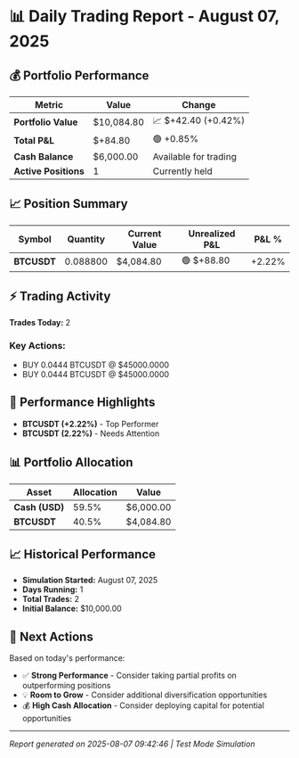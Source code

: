 # 📊 Daily Trading Report - August 07, 2025

## 💰 Portfolio Performance

| Metric | Value | Change |
|--------|--------|--------|
| **Portfolio Value** | $10,084.80 | 📈 $+42.40 (+0.42%) |
| **Total P&L** | $+84.80 | 🟢 +0.85% |
| **Cash Balance** | $6,000.00 | Available for trading |
| **Active Positions** | 1 | Currently held |

## 📈 Position Summary

| Symbol | Quantity | Current Value | Unrealized P&L | P&L % |
|--------|----------|---------------|----------------|-------|
| **BTCUSDT** | 0.088800 | $4,084.80 | 🟢 $+88.80 | +2.22% |


## ⚡ Trading Activity

**Trades Today:** 2

### Key Actions:
- BUY 0.0444 BTCUSDT @ $45000.0000
- BUY 0.0444 BTCUSDT @ $45000.0000


## 🎯 Performance Highlights

- **BTCUSDT (+2.22%)** - Top Performer
- **BTCUSDT (2.22%)** - Needs Attention

## 📊 Portfolio Allocation

| Asset | Allocation | Value |
|-------|------------|-------|
| **Cash (USD)** | 59.5% | $6,000.00 |
| **BTCUSDT** | 40.5% | $4,084.80 |


## 📈 Historical Performance

- **Simulation Started:** August 07, 2025
- **Days Running:** 1
- **Total Trades:** 2
- **Initial Balance:** $10,000.00

## 🎯 Next Actions

Based on today's performance:

- ✅ **Strong Performance** - Consider taking partial profits on outperforming positions
- 💡 **Room to Grow** - Consider additional diversification opportunities
- 💰 **High Cash Allocation** - Consider deploying capital for potential opportunities


---
*Report generated on 2025-08-07 09:42:46 | Test Mode Simulation*
